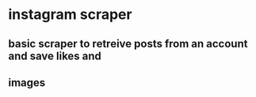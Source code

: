 # instagram scraper
## basic scraper to retreive posts from an account and save likes and 
## images
